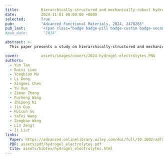 ```yaml
---
title:          Hierarchically-structured and mechanically-robust hydrogel electrolytes for flexible zinc-iodine batteries
date:           2024-11-01 00:00:00 +0800
selected:       True
pub:            "Advanced Functional Materials, 2024, 2470265"
pub_last:       '<span class="badge badge-pill badge-custom badge-secondary">Journal</span>'
#pub_date:       "2024"

abstract: >-
  This paper presents a study on hierarchically-structured and mechanically-robust hydrogel electrolytes, aimed at improving the performance of flexible zinc-iodine batteries, with potential applications in energy storage systems.

cover:          assets/images/covers/2024-hydrogel-electrolytes.PNG
authors:
  - Yun Tan
  - Ruixi Liao
  - Yongbiao Mu
  - Li Dong
  - Xingmei Chen
  - Yu Xue
  - Ziman Zheng
  - Fucheng Wang
  - Zhipeng Ni
  - Jin Guo
  - Huicun Gu
  - Yafei Wang
  - Zongbao Wang
  - Lin Zeng†
  - Ji Liu†
links:
  Paper: https://advanced.onlinelibrary.wiley.com/doi/full/10.1002/adfm.202407050
  PDF: assets/pdf/hydrogel_electrolytes.pdf
  Cite: assets/bibtex/hydrogel_electrolytes.html
---
```

